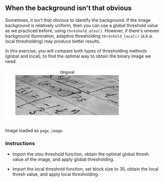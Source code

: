 ## When the background isn't that obvious

Sometimes, it isn't that obvious to identify the background. If the image background is relatively uniform, then you can use a global threshold value as we practiced before, using `threshold_otsu()`. However, if there's uneven background illumination, adaptive thresholding `threshold_local()` (a.k.a. local thresholding) may produce better results.

In this exercise, you will compare both types of thresholding methods (global and local), to find the optimal way to obtain the binary image we need.

![Page with text](i/text_page_original.png)

Image loaded as `page_image`.

### Instructions

- Import the otsu threshold function, obtain the optimal global thresh value of the image, and apply global thresholding.

- Import the local threshold function, set block size to 35, obtain the local thresh value, and apply local thresholding.